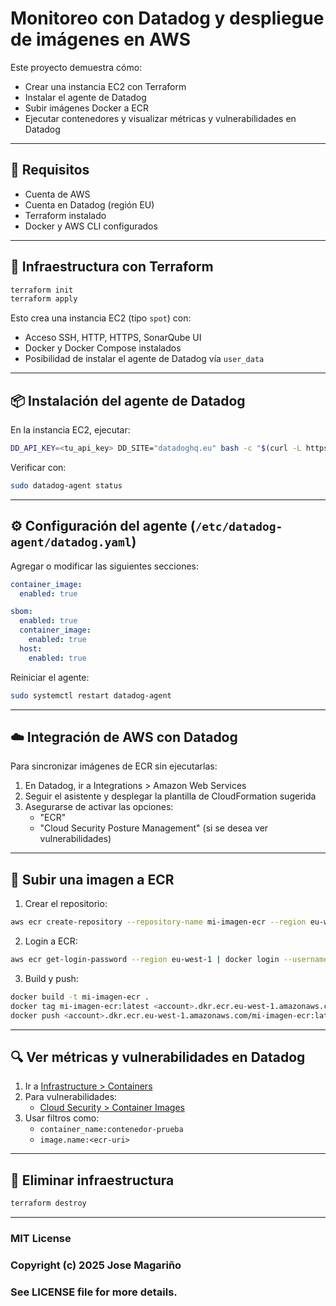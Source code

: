 # Monitoreo con Datadog y despliegue de imágenes en AWS

Este proyecto demuestra cómo:

- Crear una instancia EC2 con Terraform
- Instalar el agente de Datadog
- Subir imágenes Docker a ECR
- Ejecutar contenedores y visualizar métricas y vulnerabilidades en Datadog

---

## 🔧 Requisitos

- Cuenta de AWS
- Cuenta en Datadog (región EU)
- Terraform instalado
- Docker y AWS CLI configurados

---

## 🚀 Infraestructura con Terraform

```bash
terraform init
terraform apply
```

Esto crea una instancia EC2 (tipo `spot`) con:

- Acceso SSH, HTTP, HTTPS, SonarQube UI
- Docker y Docker Compose instalados
- Posibilidad de instalar el agente de Datadog vía `user_data`

---

## 📦 Instalación del agente de Datadog

En la instancia EC2, ejecutar:

```bash
DD_API_KEY=<tu_api_key> DD_SITE="datadoghq.eu" bash -c "$(curl -L https://install.datadoghq.com/scripts/install_script_agent7.sh)"
```

Verificar con:

```bash
sudo datadog-agent status
```

---

## ⚙️ Configuración del agente (`/etc/datadog-agent/datadog.yaml`)

Agregar o modificar las siguientes secciones:

```yaml
container_image:
  enabled: true

sbom:
  enabled: true
  container_image:
    enabled: true
  host:
    enabled: true
```

Reiniciar el agente:

```bash
sudo systemctl restart datadog-agent
```

---

## ☁️ Integración de AWS con Datadog

Para sincronizar imágenes de ECR sin ejecutarlas:

1. En Datadog, ir a Integrations > Amazon Web Services
2. Seguir el asistente y desplegar la plantilla de CloudFormation sugerida
3. Asegurarse de activar las opciones:
   - "ECR"
   - "Cloud Security Posture Management" (si se desea ver vulnerabilidades)

---

## 🐳 Subir una imagen a ECR

1. Crear el repositorio:

```bash
aws ecr create-repository --repository-name mi-imagen-ecr --region eu-west-1
```

2. Login a ECR:

```bash
aws ecr get-login-password --region eu-west-1 | docker login --username AWS --password-stdin <account>.dkr.ecr.eu-west-1.amazonaws.com
```

3. Build y push:

```bash
docker build -t mi-imagen-ecr .
docker tag mi-imagen-ecr:latest <account>.dkr.ecr.eu-west-1.amazonaws.com/mi-imagen-ecr:latest
docker push <account>.dkr.ecr.eu-west-1.amazonaws.com/mi-imagen-ecr:latest
```

---
## 🔍 Ver métricas y vulnerabilidades en Datadog

1. Ir a [Infrastructure > Containers](https://app.datadoghq.eu/infrastructure)
2. Para vulnerabilidades:
   - [Cloud Security > Container Images](https://app.datadoghq.eu/cws/inventory/container-images)
3. Usar filtros como:
   - `container_name:contenedor-prueba`
   - `image.name:<ecr-uri>`

---

## 🧹 Eliminar infraestructura

```bash
terraform destroy
```

---

### MIT License
### Copyright (c) 2025 Jose Magariño
### See LICENSE file for more details.
